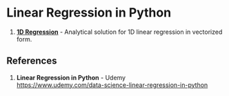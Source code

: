 # Linear Regression in Python 

1.  **[1D Regression](https://github.com/nkuhta/Numpy-Stack/tree/master/Numpy)** - Analytical solution for 1D linear regression in vectorized form.

##  References
1.  **Linear Regression in Python** - Udemy   
	https://www.udemy.com/data-science-linear-regression-in-python
